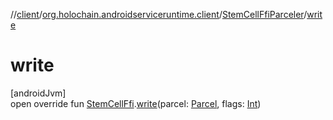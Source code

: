 //[client](../../../index.md)/[org.holochain.androidserviceruntime.client](../index.md)/[StemCellFfiParceler](index.md)/[write](write.md)

# write

[androidJvm]\
open override fun [StemCellFfi](../-stem-cell-ffi/index.md).[write](write.md)(parcel: [Parcel](https://developer.android.com/reference/kotlin/android/os/Parcel.html), flags: [Int](https://kotlinlang.org/api/core/kotlin-stdlib/kotlin/-int/index.html))
